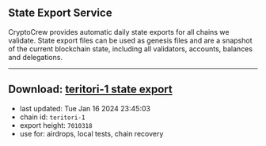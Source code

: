 ## State Export Service
CryptoCrew provides automatic daily state exports for all chains we validate. State export files can be used as genesis files and are a snapshot of the current blockchain state, including all validators, accounts, balances and delegations.

---
**Download: [teritori-1 state export](https://dl.ccvalidators.com/SERVICE/teritori/teritori-1_export_7010318.json)**
---

- last updated: Tue Jan 16 2024 23:45:03
- chain id: `teritori-1`
- export height: `7010318`
- use for: airdrops, local tests, chain recovery
